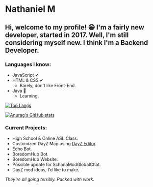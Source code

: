 # Nathaniel M
Hi, welcome to my profile! 😁 I'm a fairly new developer, started in 2017. Well, I'm still considering myself new. I think I'm a Backend Developer.
---
### Languages I know:
* JavaScript ✔
* HTML & CSS ✔
	* Barely, don't like Front-End.
* Java 📑
	* Learning.

[![Top Langs](https://github-readme-stats.vercel.app/api/top-langs/?username=ItzNathaniel)](https://github.com/anuraghazra/github-readme-stats)

[![Anurag's GitHub stats](https://github-readme-stats.vercel.app/api?username=ItzNathaniel)](https://github.com/anuraghazra/github-readme-stats)

### Current Projects:
* High School & Online ASL Class.
* Customized DayZ Map using [DayZ Editor](https://github.com/InclementDab/DayZ-Editor).
* Echo Bot.
* BoredomHub Bot.
* BoredomHub Website.
* Possible update for SchanaModGlobalChat.
* DayZ mod ideas, I'd like to make.

*They're all going terribly. Packed with work.*
